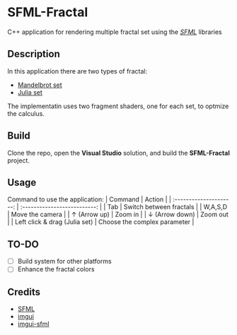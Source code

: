 # SFML-Fractal

C++ application for rendering multiple fractal set using the [*SFML*](https://www.sfml-dev.org/index.php) libraries

## Description

In this application there are two types of fractal:

* [Mandelbrot set](https://en.wikipedia.org/wiki/Mandelbrot_set)
* [Julia set](https://en.wikipedia.org/wiki/Julia_set)

The implementatin uses two fragment shaders, one for each set, to optmize the calculus.

## Build

Clone the repo, open the **Visual Studio** solution, and build the **SFML-Fractal** project. 

## Usage

Command to use the application:
| Command                          | Action                       |
| :---------------------:          | :--------------------------: |
| Tab                              | Switch between fractals      |
| W,A,S,D                          | Move the camera              |
| &uarr; (Arrow up)                | Zoom in                      |
| &darr; (Arrow down)              | Zoom out                     |
| Left click & drag (Julia set)    | Choose the complex parameter |

## TO-DO
- [ ] Build system for other platforms
- [ ] Enhance the fractal colors

## Credits
- [SFML](https://github.com/SFML/SFML)
- [imgui](https://github.com/ocornut/imgui)
- [imgui-sfml](https://github.com/SFML/imgui-sfml)